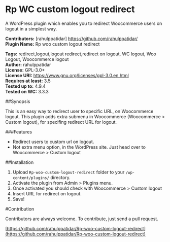 # Rp WC custom logout redirect 
A WordPress plugin which enables you to redirect Woocommerce users on logout in a simplest way.

**Contributors:**      [rahulppatidar] <https://github.com/rahulppatidar/>  
**Plugin Name:**       Rp woo custom logout redirect 
    
**Tags:**              redirect,logout,logout redirect,redirect on logout, WC logout, Woo Logout, Woocommerce logout   
**Author:**            rahulppatidar  
**License:**           GPL-3.0+ 		
**License URI:**       https://www.gnu.org/licenses/gpl-3.0.en.html 			
**Requires at least:** 3.5  	
**Tested up to:**      4.9.4  
**Tested on WC:**      3.3.3  


##Synopsis

This is an easy way to redirect user to specific URL, on Woocommerce logout.
This plugin adds extra submenu in Woocommerce (Woocommerce > Custom logout), for specifing redirect URL for logout.

###Features

* Redirect users to custom url on logout.
* Not extra menu option, in the WordPress site. Just head over to Woocommerce > Custom logout

##Installation
1. Upload `Rp-woo-custom-logout-redirect` folder to your `/wp-content/plugins/` directory.
2. Activate the plugin from Admin > Plugins menu.
3. Once activated you should check with Woocommerce > Custom logout
4. Insert URL for redirect on logout.
6. Save!

#Contribution

Contributors are always welcome.
To contribute, just send a pull request.


[https://github.com/rahulppatidar/Rp-woo-custom-logout-redirect](https://github.com/rahulppatidar/Rp-woo-custom-logout-redirect)  
